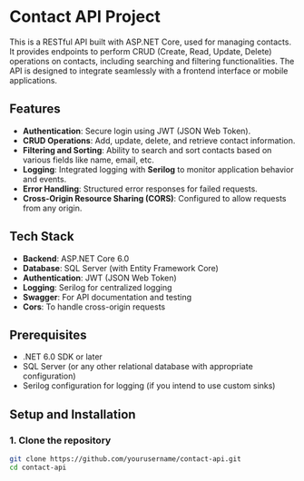 # Contact API Project

This is a RESTful API built with ASP.NET Core, used for managing contacts. It provides endpoints to perform CRUD (Create, Read, Update, Delete) operations on contacts, including searching and filtering functionalities. The API is designed to integrate seamlessly with a frontend interface or mobile applications.

## Features

- **Authentication**: Secure login using JWT (JSON Web Token).
- **CRUD Operations**: Add, update, delete, and retrieve contact information.
- **Filtering and Sorting**: Ability to search and sort contacts based on various fields like name, email, etc.
- **Logging**: Integrated logging with **Serilog** to monitor application behavior and events.
- **Error Handling**: Structured error responses for failed requests.
- **Cross-Origin Resource Sharing (CORS)**: Configured to allow requests from any origin.

## Tech Stack

- **Backend**: ASP.NET Core 6.0
- **Database**: SQL Server (with Entity Framework Core)
- **Authentication**: JWT (JSON Web Token)
- **Logging**: Serilog for centralized logging
- **Swagger**: For API documentation and testing
- **Cors**: To handle cross-origin requests

## Prerequisites

- .NET 6.0 SDK or later
- SQL Server (or any other relational database with appropriate configuration)
- Serilog configuration for logging (if you intend to use custom sinks)

## Setup and Installation

### 1. Clone the repository

```bash
git clone https://github.com/yourusername/contact-api.git
cd contact-api
